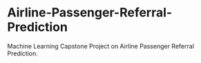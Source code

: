 # Airline-Passenger-Referral-Prediction
Machine Learning Capstone Project on Airline Passenger Referral Prediction.

